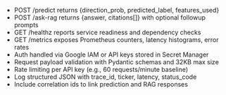 - POST /predict returns {direction_prob, predicted_label, features_used}
- POST /ask-rag returns {answer, citations[]} with optional followup prompts
- GET /healthz reports service readiness and dependency checks
- GET /metrics exposes Prometheus counters, latency histograms, error rates
- Auth handled via Google IAM or API keys stored in Secret Manager
- Request payload validation with Pydantic schemas and 32KB max size
- Rate limiting per API key (e.g., 60 requests/minute baseline)
- Log structured JSON with trace_id, ticker, latency, status_code
- Include correlation ids to link prediction and RAG responses

